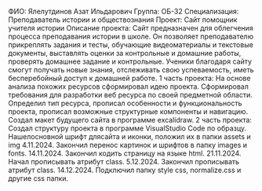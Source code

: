 ФИО: Ялелутдинов Азат Ильдарович
Группа: ОБ-32
Специализация: Преподаватель истории и обществознания
Проект: Сайт помощник учителя истории 
Описание проекта: Сайт предназначен для облегчения процесса преподавания истории в школе. Он позволяет преподавателю прикреплять задания и тесты, обучающие видеоматериалы и текстовые документы, выставлять оценки за контрольные и домашние работы, проверять домашнее задание и контрольные. Ученики благодаря сайту смогут получать новые знания, отслеживать свою успеваемость, иметь бесперебойный доступ к домашней работе.
1 часть проекта:
На основе анализа похожих ресурсов сформировал идею проекта.
Сформировал требования для разработки веб ресурса по своей предметной области.
Определил тип ресурса, прописал особенности и функциональность проекта, прописал возможные структурные компоненты и навигацию.
Создал макет будущего сайта в программе excalidraw.
2 часть проекта:
Создал структуру проекта в программе VisualStudio Code по образцу.
Нашелосновной шрифт длясайта и иконки, положил их в папки assets и img
4.11.2024. Закончил перенос картинок и шрифтов в папку images и fonts.
14.11.2024. Закончил кодить страницу на языке html.
21.11.2024. Начал прописывать атрибут class.
5.12.2024. Закончил прописывать атрибут class.
14.12.2024. Подключил папку style css, normalize.css и другие css папки.